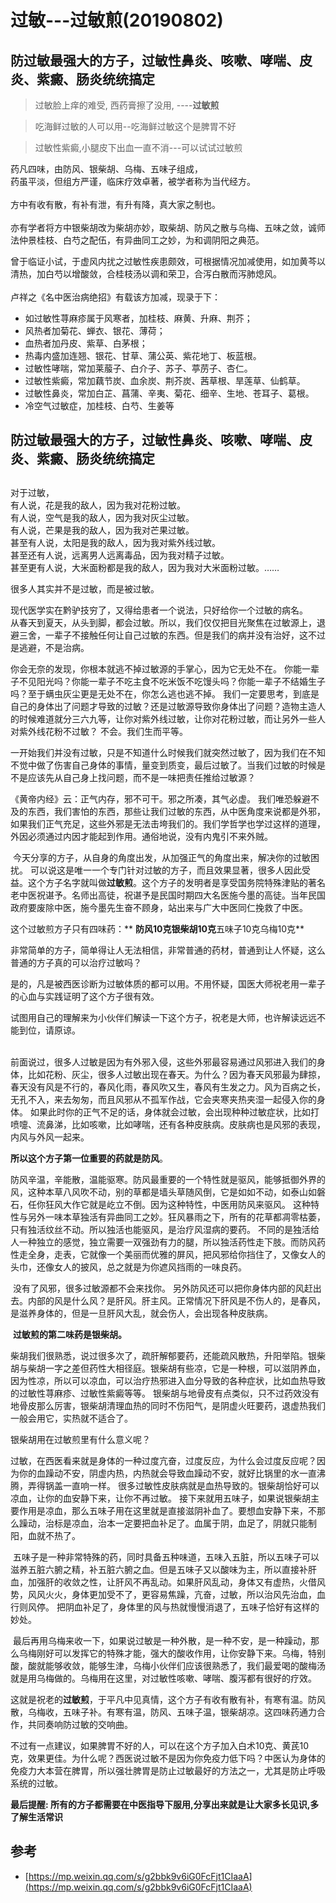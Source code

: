 # 过敏---过敏煎(20190802)

<a name="activity-name"></a>
## 防过敏最强大的方子，过敏性鼻炎、咳嗽、哮喘、皮炎、紫癜、肠炎统统搞定
>过敏脸上痒的难受, 西药膏擦了没用, ----**过敏煎**

>吃海鲜过敏的人可以用--吃海鲜过敏这个是脾胃不好

>过敏性紫癜,小腿皮下出血一直不消---可以试试过敏煎

药凡四味，由防风、银柴胡、乌梅、五味子组成，<br />药虽平淡，但组方严谨，临床疗效卓著，被学者称为当代经方。<br />
<br />方中有收有散，有补有泄，有升有降，真大家之制也。<br />
<br />亦有学者将方中银柴胡改为柴胡亦妙，取柴胡、防风之散与乌梅、五味之敛，诚师法仲景桂枝、白芍之配伍，有异曲同工之妙，为和调阴阳之典范。

曾于临证小试，于虚风内扰之过敏性疾患颇效，可根据情况加减使用，如加黄芩以清热，加白芍以增酸敛，合桂枝汤以调和荣卫，合泻白散而泻肺熄风。 <br />
<br />卢祥之《名中医治病绝招》有载该方加减，现录于下：

- 如过敏性荨麻疹属于风寒者，加桂枝、麻黄、升麻、荆芥；
- 风热者加菊花、蝉衣、银花、薄荷；
- 血热者加丹皮、紫草、白茅根；
- 热毒内盛加连翘、银花、甘草、蒲公英、紫花地丁、板蓝根。
- 过敏性哮喘，常加莱菔子、白介子、苏子、葶苈子、杏仁。
- 过敏性紫癜，常加藕节炭、血余炭、荆芥炭、茜草根、旱莲草、仙鹤草。
- 过敏性鼻炎，常加白芷、菖蒲、辛夷、菊花、细辛、生地、苍耳子、葛根。
- 冷空气过敏症，加桂枝、白芍、生姜等


<a name="bx9Mt"></a>
## 防过敏最强大的方子，过敏性鼻炎、咳嗽、哮喘、皮炎、紫癜、肠炎统统搞定<br />
<a name="5ALfE"></a>
## 
对于过敏，<br />有人说，花是我的敌人，因为我对花粉过敏。<br />有人说，空气是我的敌人，因为我对灰尘过敏。<br />有人说，芒果是我的敌人，因为我对芒果过敏。<br />甚至有人说，太阳是我的敌人，因为我对紫外线过敏。<br />甚至还有人说，远离男人远离毒品，因为我对精子过敏。<br />甚至更有人说，大米面粉都是我的敌人，因为我对大米面粉过敏。…… 

很多人其实并不是过敏，而是被过敏。 

现代医学实在黔驴技穷了，又得给患者一个说法，只好给你一个过敏的病名。<br />从春天到夏天，从头到脚，都会过敏。所以，我们仅仅把目光聚焦在过敏源上，退避三舍，一辈子不接触任何让自己过敏的东西。但是我们的病并没有治好，这不过是逃避，不是治病。

你会无奈的发现，你根本就逃不掉过敏源的手掌心，因为它无处不在。 你能一辈子不见阳光吗？你能一辈子不吃主食不吃米饭不吃馒头吗？你能一辈子不结婚生子吗？至于螨虫灰尘更是无处不在，你怎么逃也逃不掉。 我们一定要思考，到底是自己的身体出了问题才导致的过敏？还是过敏源导致你身体出了问题？造物主造人的时候难道就分三六九等，让你对紫外线过敏，让你对花粉过敏，而让另外一些人对紫外线花粉不过敏？ 不会。我们生而平等。

一开始我们并没有过敏，只是不知道什么时候我们就突然过敏了，因为我们在不知不觉中做了伤害自己身体的事情，量变到质变，最后过敏了。当我们过敏的时候是不是应该先从自己身上找问题，而不是一味把责任推给过敏源？ 

《黄帝内经》云：正气内存，邪不可干。邪之所凑，其气必虚。 我们唯恐躲避不及的东西，我们害怕的东西，那些让我们过敏的东西，从中医角度来说都是外邪，如果我们正气充足，这些外邪是无法击垮我们的。我们学哲学也学过这样的道理，外因必须通过内因才能起到作用。通俗地说，没有内鬼引不来外贼。

 今天分享的方子，从自身的角度出发，从加强正气的角度出来，解决你的过敏困扰。 可以说这是唯一一个专门针对过敏的方子，而且效果显著，很多人因此受益。这个方子名字就叫做**过敏煎**。这个方子的发明者是享受国务院特殊津贴的著名老中医祝谌予。名师出高徒，祝谌予是民国时期四大名医施今墨的高徒。当年民国政府要废除中医，施今墨先生奋不顾身，站出来与广大中医同仁挽救了中医。 

这个过敏煎方子只有四味药：** ****防风10克银柴胡10克****五味子10克乌梅10克** 

非常简单的方子，简单得让人无法相信，非常普通的药材，普通到让人怀疑，这么普通的方子真的可以治疗过敏吗？ 

是的，凡是被西医诊断为过敏体质的都可以用。不用怀疑，国医大师祝老用一辈子的心血与实践证明了这个方子很有效。 

试图用自己的理解来为小伙伴们解读一下这个方子，祝老是大师，也许解读远远不能到位，请原谅。 <br />



<br />前面说过，很多人过敏是因为有外邪入侵，这些外邪最容易通过风邪进入我们的身体，比如花粉、灰尘，很多人过敏出现在春天。为什么？因为春天风邪最为肆掠，春天没有风是不行的，春风化雨，春风吹又生，春风有生发之力。风为百病之长，无孔不入，来去匆匆，而且风邪从不孤军作战，它会夹寒夹热夹湿一起侵入你的身体。 如果此时你的正气不足的话，身体就会过敏，会出现种种过敏症状，比如打喷嚏、流鼻涕，比如咳嗽，比如哮喘，还有各种皮肤病。皮肤病也是风邪的表现，内风与外风一起来。

**所以这个方子第一位重要的药就是防风**。

防风辛温，辛能散，温能驱寒。防风最重要的一个特性就是驱风，能够抵御外界的风，这种本草八风吹不动，别的草都是墙头草随风倒，它是如如不动，如泰山如磐石，任你狂风大作它就是屹立不倒。因为这种特性，中医用防风来驱风。 这种特性与另外一味本草独活有异曲同工之妙。狂风暴雨之下，所有的花草都凋零枯萎，只有独活纹丝不动。所以独活也能驱风，是治疗风湿病的要药。 不同的是独活给人一种独立的感觉，独立需要一双强劲有力的腿，所以独活药性走下肢。而防风药性走全身，走表，它就像一个美丽而优雅的屏风，把风邪给你挡住了，又像女人的头巾，还像女人的披风，总之就是为你遮风挡雨的一味良药。


 没有了风邪，很多过敏源都不会来找你。 另外防风还可以把你身体内部的风赶出去。内部的风是什么风？是肝风。肝主风。正常情况下肝风是不伤人的，是春风，是滋养身体的，但是一旦肝风大乱，就会伤人，会出现各种皮肤病。

 **过敏煎的第二味药是银柴胡。** 

柴胡我们很熟悉，说过很多次了，疏肝解郁要药，还能疏风散热，升阳举陷。银柴胡与柴胡一字之差但药性大相径庭。银柴胡有些凉，它是一种根，可以滋阴养血，因为性凉，所以可以凉血，可以治疗热邪进入血分导致的各种症状，比如血热导致的过敏性荨麻疹、过敏性紫癜等等。 银柴胡与地骨皮有点类似，只不过药效没有地骨皮那么厉害，银柴胡清理血热的同时不伤阳气，是阴虚火旺要药，退虚热我们一般会用它，实热就不适合了。 

银柴胡用在过敏煎里有什么意义呢？

过敏，在西医看来就是身体的一种过度亢奋，过度反应，为什么会过度反应呢？因为你的血躁动不安，阴虚内热，内热就会导致血躁动不安，就好比锅里的水一直沸腾，弄得锅盖一直响一样。 很多过敏性皮肤病就是血热导致的。银柴胡恰好可以凉血，让你的血安静下来，让你不再过敏。 接下来就用五味子，如果说银柴胡主要作用是凉血，那么五味子用在这里就是直接滋阴补血了。要想血安静下来，不那么躁动，治标是凉血，治本一定要把血补足了。血属于阴，血足了，阴就只能制阳，血就不热了。


 五味子是一种非常特殊的药，同时具备五种味道，五味入五脏，所以五味子可以滋养五脏六腑之精，补五脏六腑之血。但是五味子又以酸味为主，所以直接补肝血，加强肝的收敛之性，让肝风不再乱动。如果肝风乱动，身体又有虚热，火借风势，风风火火，身体更加受不了，更容易焦躁，亢奋，过敏，所以治风先治血，血行则风停。 把阴血补足了，身体里的风与热就慢慢消退了，五味子恰好有这样的妙处。

 最后再用乌梅来收一下，如果说过敏是一种外散，是一种不安，是一种躁动，那么乌梅刚好可以发挥它的特殊才能，强大的酸收作用，让你安静下来。乌梅，特别酸，酸就能够收敛，能够生津，乌梅小伙伴们应该很熟悉了，我们最爱喝的酸梅汤就是用乌梅做的。乌梅用在这里，对过敏性咳嗽、哮喘、腹泻都有很好的疗效。

这就是祝老的**过敏煎**，于平凡中见真情，这个方子有收有散有补，有寒有温。防风散，乌梅收，五味子补。有寒有温，防风、五味子温，银柴胡凉。这四味药通力合作，共同奏响防过敏的交响曲。 

不过有一点建议，如果脾胃不好的人，可以在这个方子加入白术10克、黄芪10克，效果更佳。为什么呢？西医说过敏不是因为你免疫力低下吗？中医认为身体的免疫力大本营在脾胃，所以强壮脾胃是防止过敏最好的方法之一，尤其是防止呼吸系统的过敏。

**最后提醒: 所有的方子都需要在中医指导下服用,分享出来就是让大家多长见识,多了解生活常识**

## 参考

- [https://mp.weixin.qq.com/s/g2bbk9v6iG0FcFjt1CIaaA](https://mp.weixin.qq.com/s/g2bbk9v6iG0FcFjt1CIaaA)
